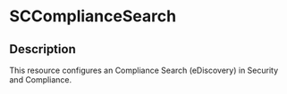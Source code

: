 # SCComplianceSearch

## Description

This resource configures an Compliance Search (eDiscovery) in Security and Compliance.
